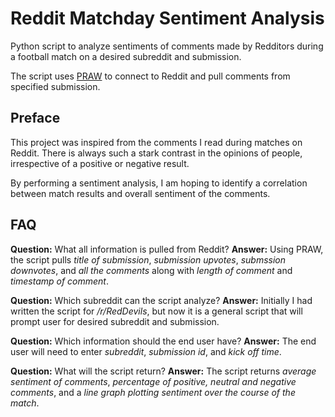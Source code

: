 # Reddit Matchday Sentiment Analysis
Python script to analyze sentiments of comments made by Redditors during a football match on a desired subreddit and submission.

The script uses [PRAW](https://praw.readthedocs.io) to connect to Reddit and pull comments from specified submission.

## Preface
This project was inspired from the comments I read during matches on Reddit. There is always such a stark contrast in the opinions of people, irrespective of a positive or negative result.

By performing a sentiment analysis, I am hoping to identify a correlation between match results and overall sentiment of the comments.

## FAQ
**Question:** What all information is pulled from Reddit?
**Answer:** Using PRAW, the script pulls *title of submission*, *submission upvotes*, *submssion downvotes*, and *all the comments* along with *length of comment* and *timestamp of comment*.

**Question:** Which subreddit can the script analyze?
**Answer:** Initially I had written the script for */r/RedDevils*, but now it is a general script that will prompt user for desired subreddit and submission.

**Question:** Which information should the end user have?
**Answer:** The end user will need to enter *subreddit*, *submission id*, and *kick off time*.

**Question:** What will the script return?
**Answer:** The script returns *average sentiment of comments*, *percentage of positive, neutral and negative comments*, and a *line graph plotting sentiment over the course of the match*. 

